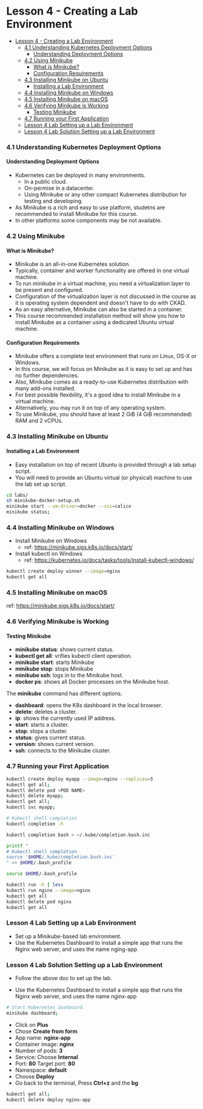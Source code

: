 # Lesson 4 - Creating a Lab Environment

- [Lesson 4 - Creating a Lab Environment](#lesson-4---creating-a-lab-environment)
    - [4.1 Understanding Kubernetes Deployment Options](#41-understanding-kubernetes-deployment-options)
      - [Understanding Deployment Options](#understanding-deployment-options)
    - [4.2 Using Minikube](#42-using-minikube)
      - [What is Minikube?](#what-is-minikube)
      - [Configuration Requirements](#configuration-requirements)
    - [4.3 Installing Minikube on Ubuntu](#43-installing-minikube-on-ubuntu)
      - [Installing a Lab Environment](#installing-a-lab-environment)
    - [4.4 Installing Minikube on Windows](#44-installing-minikube-on-windows)
    - [4.5 Installing Minikube on macOS](#45-installing-minikube-on-macos)
    - [4.6 Verifying Minikube is Working](#46-verifying-minikube-is-working)
      - [Testing Minikube](#testing-minikube)
    - [4.7 Running your First Application](#47-running-your-first-application)
    - [Lesson 4 Lab Setting up a Lab Environment](#lesson-4-lab-setting-up-a-lab-environment)
    - [Lesson 4 Lab Solution Setting up a Lab Environment](#lesson-4-lab-solution-setting-up-a-lab-environment)

### 4.1 Understanding Kubernetes Deployment Options

#### Understanding Deployment Options

- Kubernetes can be deployed in many environments.
  - In a public cloud.
  - On-permise in a datacenter.
  - Using Minikube or any other compact Kubernetes distribution for testing and developing.
- As Minikube is a rich and easy to use platform, studetns are recommended to install Minikube for this course.
- In other platforms some components may be  not available.

### 4.2 Using Minikube

#### What is Minikube?

- Minikube is an all-in-one Kubernetes solution.
- Typically, container and worker functionality are offered in one virtual machine.
- To run minikube in a virtual machine, you need a virtualization layer to be present and configured.
- Configuration of the virtualization layer is not discussed in the course as it is operating system dependent and doesn't have to do with CKAD.
- As an easy alternative, Minikube can also be started in a container.
- This course recommended installation method will show you how to install Minikube as a container using a dedicated Ubuntu virtual machine.

#### Configuration Requirements

- Minikube offers a complete test environment that runs on Linux, OS-X or Windows.
- In this course, we will focus on Minikube as it is easy to set up and has no further dependencies.
- Also, Minikube comes as a ready-to-use Kubernetes distribution with many add-ons installed.
- For best possible flexibility, it's a good idea to install Minikube in a virtual machine.
- Alternatively, you may run it on top of any operating system.
- To use Minikube, you should have at least 2 GiB (4 GiB recommended) RAM and 2 vCPUs.

### 4.3 Installing Minikube on Ubuntu

#### Installing a Lab Environment

- Easy installation on top of recent Ubuntu is provided through a lab setup script.
- You will need to provide an Ubuntu virtual (or physical) machine to use the lab set up script.
```bash
cd labs/
sh minikube-docker-setup.sh
minikube start --vm-driver=docker --cni=calico
minikube status;
```

### 4.4 Installing Minikube on Windows

- Install Minikube on Windows
  - ref: https://minikube.sigs.k8s.io/docs/start/
- Install kubectl on Windows 
  - ref: https://kubernetes.io/docs/tasks/tools/install-kubectl-windows/
```bash
kubectl create deploy winner --image=nginx
kubectl get all
```

### 4.5 Installing Minikube on macOS

ref: https://minikube.sigs.k8s.io/docs/start/

### 4.6 Verifying Minikube is Working

#### Testing Minikube

- **minikube status**: shows current status.
- **kubectl get all**: vrifies kubectl client operation.
- **minikube start**: starts Minikube
- **minikube stop**: stops Minikube
- **minikube ssh**: logs in to the Minikube host.
- **docker ps**: shows all Docker processes on the Minikube host.

The **minikube** command has different options.
- **dashboard**: opens the K8s dashboard in the local browser.
- **delete**: deletes a cluster.
- **ip**: shows the currently used IP address.
- **start**: starts a cluster.
- **stop**: stops a cluster.
- **status**: gives current status.
- **version**: shows current version.
- **ssh**: connects to the Minikube cluster. 

### 4.7 Running your First Application

```bash
kubectl create deploy myapp --image=nginx --replicas=3
kubectl get all;
kubectl delete pod <POD NAME>
kubectl delete myapp;
kubectl get all;
kubectl svc myapp;

# Kubectl shell completion
kubectl completion -h

kubectl completion bash > ~/.kube/completion.bash.inc

printf "
# Kubectl shell completion
source '$HOME/.kube/completion.bash.inc'
" >> $HOME/.bash_profile

source $HOME/.bash_profile

kubectl run -h | less
kubectl run nginx --image=nginx
kubectl get all
kubectl delete pod nginx
kubectl get all
```

### Lesson 4 Lab Setting up a Lab Environment

- Set up a Minikube-based lab environment.
- Use the Kubernetes Dashboard to install a simple app that runs the Nginx web server, and uses the name nging-app

### Lesson 4 Lab Solution Setting up a Lab Environment

- Follow the above doc to set up the lab.

- Use the Kubernetes Dashboard to install a simple app that runs the Nginx web server, and uses the name nginx-app
```bash
# Start Kubernetes dashboard.
minikube dashboard;
```

- Click on **Plus**
- Chose **Create from form**
- App name: **nginx-app**
- Container image: **nginx**
- Number of pods: **3**
- Service: Choose **Internal**
- Port: **80** Target port: **80**
- Namespace: **default**
- Choose **Deploy**
- Go back to the terminial, Press **Ctrl+z** and the **bg**
```bash
kubectl get all;
kubectl delete deploy nginx-app
```
